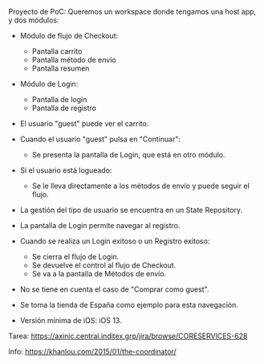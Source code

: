 Proyecto de PoC: Queremos un workspace donde tengamos una host app, y dos módulos:

- Módulo de flujo de Checkout:
  - Pantalla carrito
  - Pantalla método de envío
  - Pantalla resumen
- Módulo de Login:
  - Pantalla de login
  - Pantalla de registro

- El usuario "guest" puede ver el carrito.
- Cuando el usuario "guest" pulsa en "Continuar":
  - Se presenta la pantalla de Login, que está en otro módulo.
- Si el usuario está logueado:
  - Se le lleva directamente a los métodos de envío y puede seguir el flujo.
- La gestión del tipo de usuario se encuentra en un State Repository.
- La pantalla de Login permite navegar al registro.
- Cuando se realiza un Login exitoso o un Registro exitoso:
  - Se cierra el flujo de Login.
  - Se devuelve el control al flujo de Checkout.
  - Se va a la pantalla de Métodos de envío.
- No se tiene en cuenta el caso de "Comprar como guest".
- Se toma la tienda de España como ejemplo para esta navegación.
- Versión mínima de iOS: iOS 13.

Tarea: https://axinic.central.inditex.grp/jira/browse/CORESERVICES-628

Info: https://khanlou.com/2015/01/the-coordinator/


